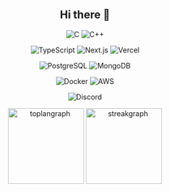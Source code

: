 <div align=center>

Hi there 👋
---
![C](https://img.shields.io/badge/C-00599C?style=flat&logo=c&logoColor=white) ![C++](https://img.shields.io/badge/C++-00599C?style=flat&logo=c%2B%2B&logoColor=white)

![TypeScript](https://img.shields.io/badge/TypeScript-007ACC?style=flat&logo=typescript&logoColor=white) ![Next.js](https://img.shields.io/badge/Next.js-000000?style=flat&logo=next.js&logoColor=white) ![Vercel](https://img.shields.io/badge/Vercel-000000?style=flat&logo=vercel&logoColor=white)

![PostgreSQL](https://img.shields.io/badge/PostgreSQL-4169E1?style=flat&logo=postgresql&logoColor=white) ![MongoDB](https://img.shields.io/badge/MongoDB-47A248?style=flat&logo=mongodb&logoColor=white)

![Docker](https://img.shields.io/badge/Docker-2496ED?style=flat&logo=docker&logoColor=white) ![AWS](https://img.shields.io/badge/AWS-FF9900?style=flat&logo=amazons3&logoColor=white)

![Discord](https://dcbadge.limes.pink/api/shield/1156169985496993822?style=flat)

<img src="https://github-readme-stats.vercel.app/api/top-langs?username=Yanis897349&locale=en&hide_title=false&layout=compact&card_width=320&langs_count=5&theme=dracula&hide_border=false&order=2" height="150" alt="toplangraph"  />
<img src="https://streak-stats.demolab.com?user=Yanis897349&locale=en&mode=daily&theme=dracula&hide_border=false&border_radius=5&order=3" height="150" alt="streakgraph"  />
</div>

